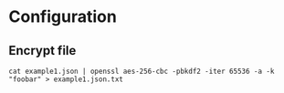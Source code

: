 # Configuration

## Encrypt file

```shell
cat example1.json | openssl aes-256-cbc -pbkdf2 -iter 65536 -a -k "foobar" > example1.json.txt
```